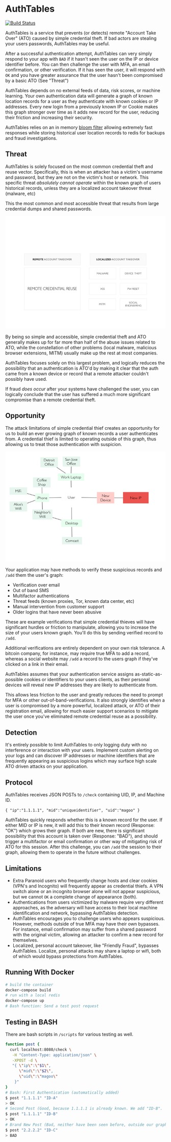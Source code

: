 # AuthTables
[![Build Status](https://travis-ci.com/magoo/AuthTables.svg?token=fpqWnUyRzpaumK7xop3q&branch=master)](https://travis-ci.com/magoo/AuthTables)

AuthTables is a service that prevents (or detects) remote "Account Take Over" (ATO) caused by simple credential theft. If bad actors are stealing your users passwords, AuthTables may be useful.

After a successful authentication attempt, AuthTables can very simply respond to your app with `BAD` if it hasn't seen the user on the IP or device identifier before. You can then challenge the user with MFA, an email confirmation, or other verification. If it has seen the user, it will respond with `OK` and you have greater assurance that the user hasn't been compromised by a basic ATO (See "Threat")

AuthTables depends on no external feeds of data, risk scores, or machine learning. Your own authentication data will generate a graph of known location records for a user as they authenticate with known cookies or IP addresses. Every new login from a previously known IP or Cookie makes this graph stronger over time as it adds new record for the user, reducing their friction and increasing their security.

AuthTables relies on an in memory [bloom filter](https://en.wikipedia.org/wiki/Bloom_filter) allowing extremely fast responses while storing historical user location records to redis for backups and fraud investigations.

## Threat

AuthTables is solely focused on the most common credential theft and reuse vector. Specifically, this is when an attacker has a victim's username and password, but they are not on the victim's host or network. This specific threat _absolutely cannot operate_ within the known graph of users historical records, unless they are a localized account takeover threat (malware, etc)

This the most common and most accessible threat that results from large credential dumps and shared passwords.

![visual](visual.png)

By being so simple and accessible, simple credential theft and ATO generally makes up for far more than half of the abuse issues related to ATO, while the constellation of other problems (local malware, malicious browser extensions, MITM) usually make up the rest at most companies.

AuthTables focuses solely on this largest problem, and logically reduces the possibility that an authentication is ATO'd by making it clear that the auth came from a known device or record that a remote attacker couldn't possibly have used.

If fraud *does occur* after your systems have challenged the user, you can logically conclude that the user has suffered a much more significant compromise than a remote credential theft.

## Opportunity
The attack limitations of simple credential thief creates an opportunity for us to build an ever growing graph of known records a user authenticates from. A credential thief is limited to operating outside of this graph, thus allowing us to treat those authentication with suspicion.

![image](graph.png)

Your application may have methods to verify these suspicious records and `/add` them the user's graph:

- Verification over email
- Out of band SMS
- Multifactor authentications
- Threat feeds (known proxies, Tor, known data center, etc)
- Manual intervention from customer support
- Older logins that have never been abusive

These are example verifications that simple credential thieves will have significant hurdles or friction to manipulate, allowing you to increase the size of your users known graph. You'll do this by sending verified record to `/add`.

Additional verifications are entirely dependent on your own risk tolerance. A bitcoin company, for instance, may require true MFA to add a record, whereas a social website may `/add` a record to the users graph if they've clicked on a link in their email.

AuthTables assumes that your authentication service assigns as-static-as-possible cookies or identifiers to your users clients, as their personal devices will reveal new IP addresses they are likely to authenticate from.

This allows less friction to the user and greatly reduces the need to prompt for MFA or other out-of-band-verifications. It also strongly identifies when a user is compromised by a more powerful, localized attack, or ATO of their registration email, allowing for much easier support scenarios to mitigate the user once you've eliminated remote credential reuse as a possibility.

## Detection
It's entirely possible to limit AuthTables to only logging duty with no interference or interaction with your users. Implement custom alerting on your logs and can discover IP addresses or machine identifiers that are frequently appearing as suspicious logins which may surface high scale ATO driven attacks on your application.

## Protocol

AuthTables receives JSON POSTs  to `/check` containing UID, IP, and Machine ID.

`{
  "ip":"1.1.1.1",
  "mid":"uniqueidentifier",
  "uid":"magoo"
  }`

AuthTables quickly responds whether this is a known record for the user. If either MID or IP is new, it will add this to their known record (Response: "OK") which grows their graph. If both are new, there is significant possibility that this account is taken over (Response: "BAD"), and should trigger a multifactor or email confirmation or other way of mitigating risk of ATO for this session. After this challenge, you can `/add` the session to their graph, allowing them to operate in the future without challenges.

## Limitations

- Extra Paranoid users who frequently change hosts and clear cookies (VPN's and Incognito) will frequently appear as credential thiefs. A VPN switch alone or an incognito browser alone will not appear suspicious, but we cannot `OK` a complete change of appearance (both).
- Authentications from users victimized by malware require very different approaches, as the adversary will have access to their local machine identification and network, bypassing AuthTables detection.
- AuthTables encourages you to challenge users who appears suspicious. However, methods outside of true MFA may have their own bypasses. For instance, email confirmation may suffer from a shared password with the original victim, allowing an attacker to confirm a new record for themselves.
- Localized, personal account takeover, like "Friendly Fraud", bypasses AuthTables. Localize, personal attacks may share a laptop or wifi, both of which would bypass protections from AuthTables.

## Running With Docker

```bash
# build the container
docker-compose build
# run with a local redis
docker-compose up
# Bash function: Send a test post request

```

## Testing in BASH
There are bash scripts in `/scripts` for various testing as well.
```bash
function post {
  curl localhost:8080/check \
   -H "Content-Type: application/json" \
   -XPOST -d \
   "{ \"ip\":\"$1\",
      \"mid\":\"$2\",
      \"uid\":\"magoo\"
    }"
}
# Bash: First Authentication (automatically added)
$ post "1.1.1.1" "ID-A"
> OK
# Second Post (Good, because 1.1.1.1 is already known. We add "ID-B".
$ post "1.1.1.1" "ID-B"
> OK
# Brand New Post (Bad, neither have been seen before, outside our graph of good)
$ post "2.2.2.2" "ID-C"
> BAD
```
